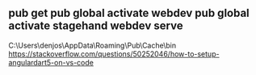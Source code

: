pub get
pub global activate webdev 
pub global activate stagehand
webdev serve
-------------------------------------------------------------------------------------------------
C:\Users\denjos\AppData\Roaming\Pub\Cache\bin
https://stackoverflow.com/questions/50252046/how-to-setup-angulardart5-on-vs-code